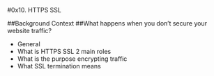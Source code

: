 #0x10. HTTPS SSL

##Background Context
##What happens when you don’t secure your website traffic?

+ General
+ What is HTTPS SSL 2 main roles
+ What is the purpose encrypting traffic
+ What SSL termination means
